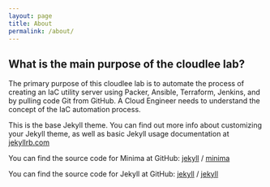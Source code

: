 ```yaml
---
layout: page
title: About
permalink: /about/
---
```


## What is the main purpose of the cloudlee lab?

The primary purpose of this cloudlee lab is to automate the process of creating an IaC utility server using Packer, Ansible, Terraform, Jenkins, and by pulling code Git from GitHub. A Cloud Engineer needs to understand the concept of the IaC automation process.

This is the base Jekyll theme. You can find out more info about customizing your Jekyll theme, as well as basic Jekyll usage documentation at [jekyllrb.com](https://jekyllrb.com/)

You can find the source code for Minima at GitHub:
[jekyll][jekyll-organization] /
[minima](https://github.com/jekyll/minima)

You can find the source code for Jekyll at GitHub:
[jekyll][jekyll-organization] /
[jekyll](https://github.com/jekyll/jekyll)


[jekyll-organization]: https://github.com/jekyll
